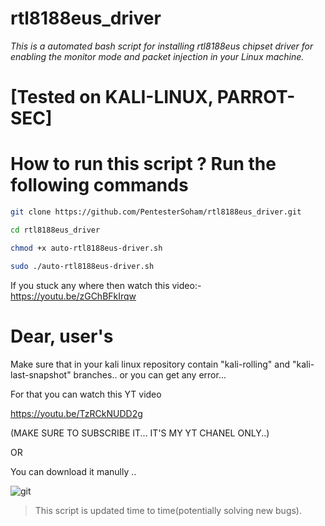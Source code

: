 # rtl8188eus_driver
*This is a automated bash script for installing rtl8188eus chipset driver for enabling the monitor mode and packet injection in your Linux machine.*

# [Tested on KALI-LINUX, PARROT-SEC] 

# How to run this script ?  Run the following commands

```bash
git clone https://github.com/PentesterSoham/rtl8188eus_driver.git

cd rtl8188eus_driver

chmod +x auto-rtl8188eus-driver.sh

sudo ./auto-rtl8188eus-driver.sh
```

If you stuck any where then watch this video:- https://youtu.be/zGChBFkIrqw


# Dear, user's
Make sure that in your kali linux repository contain
"kali-rolling" and "kali-last-snapshot" branches.. or you can get any error...

For that you can watch this YT video

https://youtu.be/TzRCkNUDD2g

(MAKE SURE TO SUBSCRIBE IT... IT'S MY YT CHANEL ONLY..)

OR 

You can download it manully ..

![git](https://user-images.githubusercontent.com/96686822/160432049-a2087400-490c-42f3-974b-f4d509badb76.png)

> This script is updated time to time(potentially solving new bugs).
